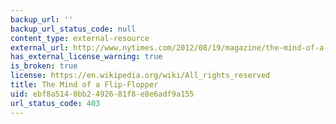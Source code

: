 ```yaml
---
backup_url: ''
backup_url_status_code: null
content_type: external-resource
external_url: http://www.nytimes.com/2012/08/19/magazine/the-mind-of-a-flip-flopper.html
has_external_license_warning: true
is_broken: true
license: https://en.wikipedia.org/wiki/All_rights_reserved
title: The Mind of a Flip-Flopper
uid: ebf8a514-0bb2-4926-81f8-e8e6adf9a155
url_status_code: 403
---
```

